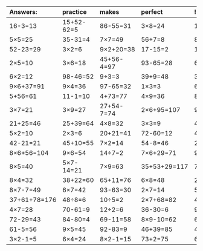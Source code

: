 | Answers: | practice | makes | perfect | ! |
| :--- | :--- | :--- | :--- | :--- |
| 16-3=13 | 15+52-62=5 | 86-55=31 | 3×8=24 | 13-6=7 | 
| 5×5=25 | 35-31=4 | 7×7=49 | 56÷7=8 | 8×8=64 | 
| 52-23=29 | 3×2=6 | 9×2+20=38 | 17-15=2 | 15÷5=3 | 
| 2×5=10 | 3×6=18 | 45+56-4=97 | 93-65=28 | 6×6=36 | 
| 6×2=12 | 98-46=52 | 9÷3=3 | 39+9=48 | 3×5+39=54 | 
| 9×6+37=91 | 9×4=36 | 97-65=32 | 1×3=3 | 6×3=18 | 
| 5+56=61 | 11-1=10 | 4+73=77 | 4×9=36 | 81÷9=9 | 
| 3×7=21 | 3×9=27 | 27+54-7=74 | 2×6+95=107 | 9×7+5=68 | 
| 21+25=46 | 25+39=64 | 4×8=32 | 3×3=9 | 4÷1=4 | 
| 5×2=10 | 2×3=6 | 20+21=41 | 72-60=12 | 4÷2=2 | 
| 42-21=21 | 45+10=55 | 7×2=14 | 54-8=46 | 2×9-1=17 | 
| 8×6+56=104 | 9×6=54 | 14÷7=2 | 7×6+29=71 | 9×3-1=26 | 
| 8×5=40 | 5×7-14=21 | 7×9=63 | 35+53+29=117 | 7×3-17=4 | 
| 8×4=32 | 38+22=60 | 65+11=76 | 6×8=48 | 21+15=36 | 
| 8×7-7=49 | 6×7=42 | 93-63=30 | 2×7=14 | 53+29=82 | 
| 37+61+78=176 | 48÷8=6 | 10÷5=2 | 2×7+68=82 | 4×2=8 | 
| 4×7=28 | 70-61=9 | 12÷2=6 | 36-30=6 | 9+92-47=54 | 
| 72-29=43 | 84-80=4 | 69-11=58 | 8×9-10=62 | 69+98+84=251 | 
| 61-5=56 | 9×5=45 | 92-83=9 | 46+39=85 | 4×5=20 | 
| 3×2-1=5 | 6×4=24 | 8×2-1=15 | 73+2=75 | 6×7-9=33 | 
